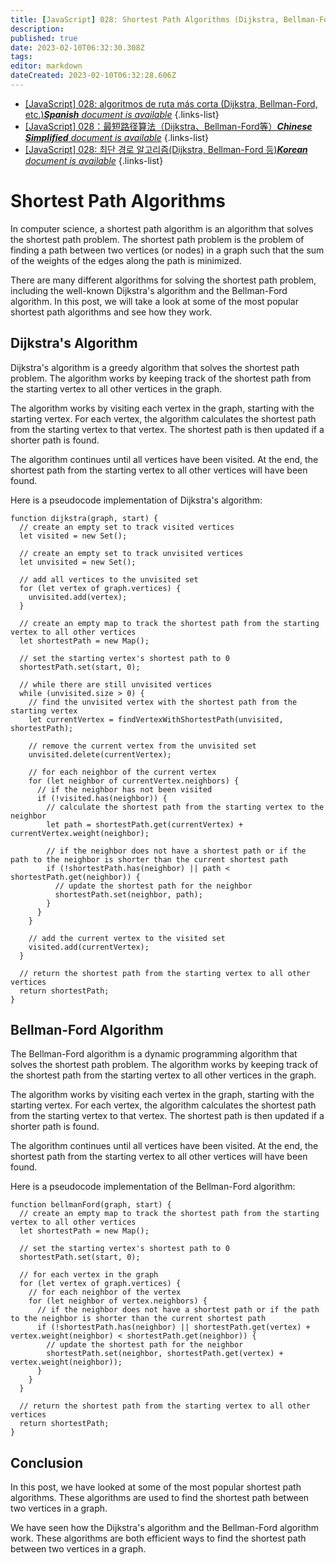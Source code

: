 ```yaml
---
title: [JavaScript] 028: Shortest Path Algorithms (Dijkstra, Bellman-Ford, etc.)
description: 
published: true
date: 2023-02-10T06:32:30.308Z
tags: 
editor: markdown
dateCreated: 2023-02-10T06:32:28.606Z
---
```


- [[JavaScript] 028: algoritmos de ruta más corta (Dijkstra, Bellman-Ford, etc.)***Spanish** document is available*](/es/Knowledge-base/Algorithm/javascript-028-shortest-path-algorithms-dijkstra-bellman-ford-etc-)
{.links-list}
- [[JavaScript] 028：最短路径算法（Dijkstra、Bellman-Ford等）***Chinese Simplified** document is available*](/zh/Knowledge-base/Algorithm/javascript-028-shortest-path-algorithms-dijkstra-bellman-ford-etc-)
{.links-list}
- [[JavaScript] 028: 최단 경로 알고리즘(Dijkstra, Bellman-Ford 등)***Korean** document is available*](/ko/Knowledge-base/Algorithm/javascript-028-shortest-path-algorithms-dijkstra-bellman-ford-etc-)
{.links-list}


# Shortest Path Algorithms

In computer science, a shortest path algorithm is an algorithm that solves the shortest path problem. The shortest path problem is the problem of finding a path between two vertices (or nodes) in a graph such that the sum of the weights of the edges along the path is minimized.

There are many different algorithms for solving the shortest path problem, including the well-known Dijkstra's algorithm and the Bellman-Ford algorithm. In this post, we will take a look at some of the most popular shortest path algorithms and see how they work.

## Dijkstra's Algorithm

Dijkstra's algorithm is a greedy algorithm that solves the shortest path problem. The algorithm works by keeping track of the shortest path from the starting vertex to all other vertices in the graph.

The algorithm works by visiting each vertex in the graph, starting with the starting vertex. For each vertex, the algorithm calculates the shortest path from the starting vertex to that vertex. The shortest path is then updated if a shorter path is found.

The algorithm continues until all vertices have been visited. At the end, the shortest path from the starting vertex to all other vertices will have been found.

Here is a pseudocode implementation of Dijkstra's algorithm:

```
function dijkstra(graph, start) {
  // create an empty set to track visited vertices
  let visited = new Set();
  
  // create an empty set to track unvisited vertices
  let unvisited = new Set();
  
  // add all vertices to the unvisited set
  for (let vertex of graph.vertices) {
    unvisited.add(vertex);
  }
  
  // create an empty map to track the shortest path from the starting vertex to all other vertices
  let shortestPath = new Map();
  
  // set the starting vertex's shortest path to 0
  shortestPath.set(start, 0);
  
  // while there are still unvisited vertices
  while (unvisited.size > 0) {
    // find the unvisited vertex with the shortest path from the starting vertex
    let currentVertex = findVertexWithShortestPath(unvisited, shortestPath);
    
    // remove the current vertex from the unvisited set
    unvisited.delete(currentVertex);
    
    // for each neighbor of the current vertex
    for (let neighbor of currentVertex.neighbors) {
      // if the neighbor has not been visited
      if (!visited.has(neighbor)) {
        // calculate the shortest path from the starting vertex to the neighbor
        let path = shortestPath.get(currentVertex) + currentVertex.weight(neighbor);
        
        // if the neighbor does not have a shortest path or if the path to the neighbor is shorter than the current shortest path
        if (!shortestPath.has(neighbor) || path < shortestPath.get(neighbor)) {
          // update the shortest path for the neighbor
          shortestPath.set(neighbor, path);
        }
      }
    }
    
    // add the current vertex to the visited set
    visited.add(currentVertex);
  }
  
  // return the shortest path from the starting vertex to all other vertices
  return shortestPath;
}
```

## Bellman-Ford Algorithm

The Bellman-Ford algorithm is a dynamic programming algorithm that solves the shortest path problem. The algorithm works by keeping track of the shortest path from the starting vertex to all other vertices in the graph.

The algorithm works by visiting each vertex in the graph, starting with the starting vertex. For each vertex, the algorithm calculates the shortest path from the starting vertex to that vertex. The shortest path is then updated if a shorter path is found.

The algorithm continues until all vertices have been visited. At the end, the shortest path from the starting vertex to all other vertices will have been found.

Here is a pseudocode implementation of the Bellman-Ford algorithm:

```
function bellmanFord(graph, start) {
  // create an empty map to track the shortest path from the starting vertex to all other vertices
  let shortestPath = new Map();
  
  // set the starting vertex's shortest path to 0
  shortestPath.set(start, 0);
  
  // for each vertex in the graph
  for (let vertex of graph.vertices) {
    // for each neighbor of the vertex
    for (let neighbor of vertex.neighbors) {
      // if the neighbor does not have a shortest path or if the path to the neighbor is shorter than the current shortest path
      if (!shortestPath.has(neighbor) || shortestPath.get(vertex) + vertex.weight(neighbor) < shortestPath.get(neighbor)) {
        // update the shortest path for the neighbor
        shortestPath.set(neighbor, shortestPath.get(vertex) + vertex.weight(neighbor));
      }
    }
  }
  
  // return the shortest path from the starting vertex to all other vertices
  return shortestPath;
}
```

## Conclusion

In this post, we have looked at some of the most popular shortest path algorithms. These algorithms are used to find the shortest path between two vertices in a graph.

We have seen how the Dijkstra's algorithm and the Bellman-Ford algorithm work. These algorithms are both efficient ways to find the shortest path between two vertices in a graph.